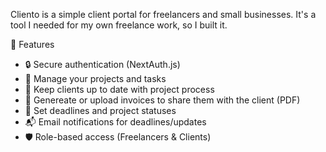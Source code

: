Cliento is a simple client portal for freelancers and small businesses. It's a tool I needed for my own freelance work, so I built it.

🚀 Features
- 🔒 Secure authentication (NextAuth.js)
- 📂 Manage your projects and tasks
- 👀 Keep clients up to date with project process
- 🧾 Genereate or upload invoices to share them with the client (PDF)
- 📅 Set deadlines and project statuses
- 📬 Email notifications for deadlines/updates
- 🛡️ Role-based access (Freelancers & Clients)
